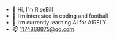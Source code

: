 - 👋 Hi, I’m RiseBill
- 👀 I’m interested in coding and football
- 🌱 I’m currently learning AI for AIRFLY
- 📫 1174868875@qq.com
